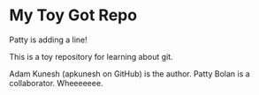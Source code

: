# My Toy Got Repo
Patty is adding a line!

This is a toy repository for learning about git.

Adam Kunesh (apkunesh on GitHub) is the author.
Patty Bolan is a collaborator.
Wheeeeeee.